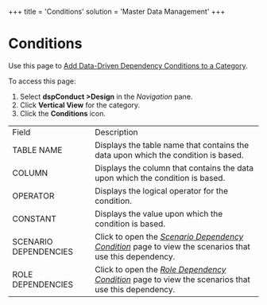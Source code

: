 +++
title = 'Conditions'
solution = 'Master Data Management'
+++

# Conditions

<div class="use">

Use this page to [Add Data-Driven Dependency Conditions to a
Category](../Use_Cases/Add_Data_Driven_Dependency_Conditions).

</div>

To access this page:

1.  Select <span style="font-weight: bold;">dspConduct
    \></span>**Design** in the *Navigation* pane.
2.  Click **Vertical View** for the category.
3.  Click the <span style="font-weight: bold;">Conditions</span>
icon.

|                       |                                                                                                                                             |
| --------------------- | ------------------------------------------------------------------------------------------------------------------------------------------- |
| Field                 | Description                                                                                                                                 |
| TABLE NAME            | Displays the table name that contains the data upon which the condition is based.                                                           |
| COLUMN                | Displays the column that contains the data upon which the condition is based.                                                               |
| OPERATOR              | Displays the logical operator for the condition.                                                                                            |
| CONSTANT              | Displays the value upon which the condition is based.                                                                                       |
| SCENARIO DEPENDENCIES | Click to open the *[Scenario Dependency Condition](Scenario_Dependency_Condition)* page to view the scenarios that use this dependency. |
| ROLE DEPENDENCIES     | Click to open the *[Role Dependency Condition](Role_Dependency_Condition)* page to view the scenarios that use this dependency.         |
